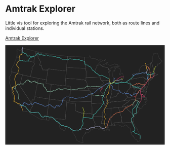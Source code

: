 # Amtrak Explorer

Little vis tool for exploring the Amtrak rail network, both as route lines and individual stations.

[Amtrak Explorer](https://amtrakexplorer.com)

![national network](/public/amtrak.png)